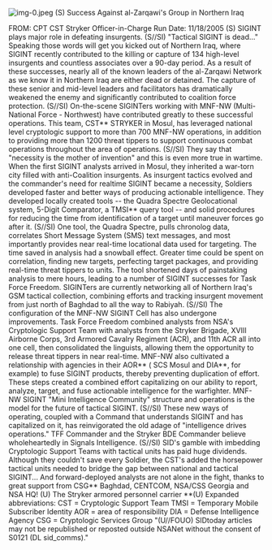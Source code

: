 ![img-0.jpeg](img-0.jpeg)
(S) Success Against al-Zarqawi's Group in Northern Iraq

FROM: CPT
CST Stryker Officer-in-Charge
Run Date: $11 / 18 / 2005$
(S) SIGINT plays major role in defeating insurgents.
(S//SI) "Tactical SIGINT is dead..." Speaking those words will get you kicked out of Northern Iraq, where SIGINT recently contributed to the killing or capture of 134 high-level insurgents and countless associates over a 90-day period. As a result of these successes, nearly all of the known leaders of the al-Zarqawi Network as we know it in Northern Iraq are either dead or detained. The capture of these senior and mid-level leaders and facilitators has dramatically weakened the enemy and significantly contributed to coalition force protection.
(S//SI) On-the-scene SIGINTers working with MNF-NW (Multi-National Force - Northwest) have contributed greatly to these successful operations. This team, CST** STRYKER in Mosul, has leveraged national level cryptologic support to more than 700 MNF-NW operations, in addition to providing more than 1200 threat tippers to support continuous combat operations throughout the area of operations.
(S//SI) They say that "necessity is the mother of invention" and this is even more true in wartime. When the first SIGINT analysts arrived in Mosul, they inherited a war-torn city filled with anti-Coalition insurgents. As insurgent tactics evolved and the commander's need for realtime SIGINT became a necessity, Soldiers developed faster and better ways of producing actionable intelligence. They developed locally created tools -- the Quadra Spectre Geolocational system, 5-Digit Comparator, a TMSI** query tool -- and solid procedures for reducing the time from identification of a target until maneuver forces go after it.
(S//SI) One tool, the Quadra Spectre, pulls chronolog data, correlates Short Message System (SMS) text messages, and most importantly provides near real-time locational data used for targeting. The time saved in analysis had a snowball effect. Greater time could be spent on correlation, finding new targets, perfecting target packages, and providing real-time threat tippers to units. The tool shortened days of painstaking analysis to mere hours, leading to a number of SIGINT successes for Task Force Freedom. SIGINTers are currently networking all of Northern Iraq's GSM tactical collection, combining efforts and tracking insurgent movement from just north of Baghdad to all the way to Rabiyah.
(S//SI) The configuration of the MNF-NW SIGINT Cell has also undergone improvements. Task Force Freedom combined analysts from NSA's Cryptologic Support Team with analysts from the Stryker Brigade, XVIII Airborne Corps, 3rd Armored Cavalry Regiment (ACR), and 11th ACR all into one cell, then consolidated the linguists, allowing them the opportunity to release threat tippers in near real-time. MNF-NW also cultivated a relationship with agencies in their AOR** ( SCS Mosul and DIA**, for example) to fuse SIGINT products, thereby preventing duplication of effort. These steps created a combined effort capitalizing on our ability to report, analyze, target, and fuse actionable intelligence for the warfighter. MNF-NW SIGINT "Mini Intelligence Community" structure and operations is the model for the future of tactical SIGINT.
(S//SI) These new ways of operating, coupled with a Command that understands SIGINT and has capitalized on it, has reinvigorated the old adage of "intelligence drives operations." TFF Commander and the Stryker BDE Commander believe wholeheartedly in Signals Intelligence.
(S//SI) SID's gamble with imbedding Cryptologic Support Teams with tactical units has paid huge dividends. Although they couldn't save every Soldier, the CST's added the horsepower tactical units needed to bridge the gap between national and tactical SIGINT... And
forward-deployed analysts are not alone in the fight, thanks to great support from CSG** Baghdad, CENTCOM, NSA/CSS Georgia and NSA HQ!
(U) The Stryker armored personnel carrier
**(U) Expanded abbreviations:
CST = Cryptologic Support Team
TMSI = Temporary Mobile Subscriber Identity
AOR = area of responsibility
DIA = Defense Intelligence Agency
CSG = Cryptologic Services Group
"(U//FOUO) SIDtoday articles may not be republished or reposted outside NSANet without the consent of S0121 (DL sid_comms)."
